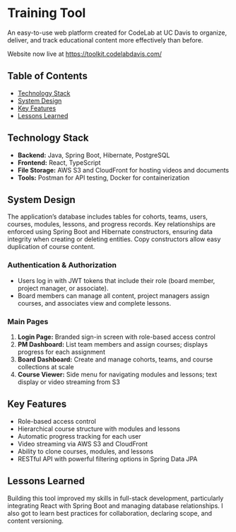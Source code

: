 # Training Tool

An easy-to-use web platform created for CodeLab at UC Davis to organize, deliver, and track educational content more effectively than before.

Website now live at https://toolkit.codelabdavis.com/

## Table of Contents

- [Technology Stack](#technology-stack)
- [System Design](#system-design)
- [Key Features](#key-features)
- [Lessons Learned](#lessons-learned)

## Technology Stack

- **Backend:** Java, Spring Boot, Hibernate, PostgreSQL
- **Frontend:** React, TypeScript
- **File Storage:** AWS S3 and CloudFront for hosting videos and documents
- **Tools:** Postman for API testing, Docker for containerization

## System Design

The application’s database includes tables for cohorts, teams, users, courses, modules, lessons, and progress records.
Key relationships are enforced using Spring Boot and Hibernate constructors, ensuring data integrity when creating or deleting entities. Copy constructors allow easy duplication of course content.

### Authentication & Authorization

- Users log in with JWT tokens that include their role (board member, project manager, or associate).
- Board members can manage all content, project managers assign courses, and associates view and complete lessons.

### Main Pages

1. **Login Page:** Branded sign-in screen with role-based access control
2. **PM Dashboard:** List team members and assign courses; displays progress for each assignment
3. **Board Dashboard:** Create and manage cohorts, teams, and course collections at scale
4. **Course Viewer:** Side menu for navigating modules and lessons; text display or video streaming from S3

## Key Features

- Role-based access control
- Hierarchical course structure with modules and lessons
- Automatic progress tracking for each user
- Video streaming via AWS S3 and CloudFront
- Ability to clone courses, modules, and lessons
- RESTful API with powerful filtering options in Spring Data JPA
   
## Lessons Learned

Building this tool improved my skills in full-stack development, particularly integrating React with Spring Boot and managing database relationships. I also got to learn best practices for collaboration, declaring scope, and content versioning.
